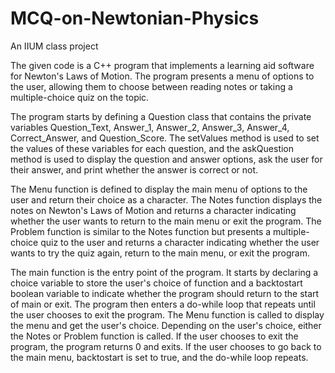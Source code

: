 # MCQ-on-Newtonian-Physics
An IIUM class project

The given code is a C++ program that implements a learning aid software for Newton's Laws of Motion. The program presents a menu of options to the user, allowing them to choose between reading notes or taking a multiple-choice quiz on the topic.

The program starts by defining a Question class that contains the private variables Question_Text, Answer_1, Answer_2, Answer_3, Answer_4, Correct_Answer, and Question_Score. The setValues method is used to set the values of these variables for each question, and the askQuestion method is used to display the question and answer options, ask the user for their answer, and print whether the answer is correct or not.

The Menu function is defined to display the main menu of options to the user and return their choice as a character. The Notes function displays the notes on Newton's Laws of Motion and returns a character indicating whether the user wants to return to the main menu or exit the program. The Problem function is similar to the Notes function but presents a multiple-choice quiz to the user and returns a character indicating whether the user wants to try the quiz again, return to the main menu, or exit the program.

The main function is the entry point of the program. It starts by declaring a choice variable to store the user's choice of function and a backtostart boolean variable to indicate whether the program should return to the start of main or exit. The program then enters a do-while loop that repeats until the user chooses to exit the program. The Menu function is called to display the menu and get the user's choice. Depending on the user's choice, either the Notes or Problem function is called. If the user chooses to exit the program, the program returns 0 and exits. If the user chooses to go back to the main menu, backtostart is set to true, and the do-while loop repeats.
